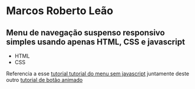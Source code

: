 # Marcos Roberto Leão

## Menu de navegação suspenso responsivo simples usando apenas HTML, CSS e javascript

- HTML
- CSS

Referencia a esse [tutorial tutorial do menu sem javascript](https://www.youtube.com/watch?v=bk3Y4heVdFs "tutorial do menu") 
juntamente deste outro [tutorial de botão animado](https://www.youtube.com/watch?v=R00QiudbD4Y "tutorial do botão animado")
